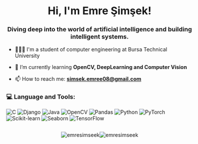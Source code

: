 <h1 align="center">Hi, I'm Emre Şimşek!</h1>
<h3 align="center">Diving deep into the world of artificial intelligence and building intelligent systems.</h3>

- 👨🏻‍💻 I'm a student of computer engineering at Bursa Technical University

- 🌱 I’m currently learning **OpenCV, DeepLearning and Computer Vision**

- 📫 How to reach me: **simsek.emree08@gmail.com**

  

<h3 align="left">💻 Language and Tools:</h3>
<p align="left">
  <img src="https://img.shields.io/badge/C-%2300599C.svg?style=for-the-badge&logo=c&logoColor=white" alt="C"/> 
  <img src="https://img.shields.io/badge/Django-%23092E20.svg?style=for-the-badge&logo=django&logoColor=white" alt="Django"/> 
  <img src="https://img.shields.io/badge/Java-%23ED8B00.svg?style=for-the-badge&logo=openjdk&logoColor=white" alt="Java"/>
  <img src="https://img.shields.io/badge/OpenCV-%235C3EE8.svg?style=for-the-badge&logo=opencv&logoColor=white" alt="OpenCV"/> 
  <img src="https://img.shields.io/badge/Pandas-%23150458.svg?style=for-the-badge&logo=pandas&logoColor=white" alt="Pandas"/> 
  <img src="https://img.shields.io/badge/Python-%2314354C.svg?style=for-the-badge&logo=python&logoColor=ffdd54" alt="Python"/> 
  <img src="https://img.shields.io/badge/PyTorch-%23EE4C2C.svg?style=for-the-badge&logo=pytorch&logoColor=white" alt="PyTorch"/>
  <img src="https://img.shields.io/badge/Scikit--Learn-%23F7931E.svg?style=for-the-badge&logo=scikit-learn&logoColor=white" alt="Scikit-learn"/> 
  <img src="https://img.shields.io/badge/Seaborn-%232E82B4.svg?style=for-the-badge&logo=seaborn&logoColor=white" alt="Seaborn"/> 
  <img src="https://img.shields.io/badge/TensorFlow-%23FF6F00.svg?style=for-the-badge&logo=tensorflow&logoColor=white" alt="TensorFlow"/>
</p>



<div style="display: flex; justify-content: center;">
  <p>
    <img align="center" src="https://github-readme-stats.vercel.app/api/top-langs?username=emresimseek&show_icons=true&locale=en&layout=compact" alt="emresimseek" />
  </p>
  <p>
    <img align="center" src="https://github-readme-streak-stats.herokuapp.com/?user=emresimseek&theme=dark" alt="emresimseek" />
  </p>
</div>
